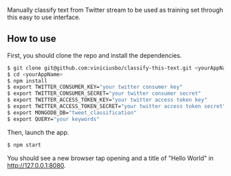Manually classify text from Twitter stream to be used as training set through this easy to use interface.

## How to use

First, you should clone the repo and install the dependencies.

```bash
$ git clone git@github.com:viniciusbo/classify-this-text.git <yourAppName>
$ cd <yourAppName>
$ npm install
$ export TWITTER_CONSUMER_KEY="your twitter consumer key"
$ export TWITTER_CONSUMER_SECRET="your twitter consumer secret"
$ export TWITTER_ACCESS_TOKEN_KEY="your twitter access token key"
$ export TWITTER_ACCESS_TOKEN_SECRET="your twitter access token secret"
$ export MONGODB_DB="tweet_classification"
$ export QUERY="your keywords"
```

Then, launch the app.

```bash
$ npm start
```

You should see a new browser tap opening and a title of "Hello World" in http://127.0.0.1:8080.
